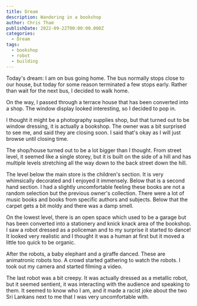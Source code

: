 ```yaml
---
title: Dream
description: Wandering in a bookshop
author: Chris Tham
publishDate: 2022-09-22T00:00:00.000Z
categories:
  - Dream
tags:
  - bookshop
  - robot
  - building
---
```


Today's dream: I am on bus going home. The bus normally stops close to our house, but today for some reason terminated a few stops early. Rather than wait for the next bus, I decided to walk home.

On the way, I passed through a terrace house that has been converted into a shop. The window display looked interesting, so I decided to pop in.

I thought it might be a photography supplies shop, but that turned out to be window dressing, it is actually a bookshop. The owner was a bit surprised to see me, and said they are closing soon. I said that's okay as I will just browse until closing time.

The shop/house turned out to be a lot bigger than I thought. From street level, it seemed like a single storey, but it is built on the side of a hill and has multiple levels stretching all the way down to the back street down the hill.

The level below the main store is the children's section. It is very whimsically decorated and I enjoyed it immensely. Below that is a second hand section. I had a slightly uncomfortable feeling these books are not a random selection but the previous owner's collection. There were a lot of music books and books from specific authors and subjects. Below that the carpet gets a bit moldy and there was a damp smell.

On the lowest level, there is an open space which used to be a garage but has been converted into a stationery and knick knack area of the bookshop. I saw a robot dressed as a policeman and to my surprise it started to dance! It looked very realistic and I thought it was a human at first but it moved a little too quick to be organic.

After the robots, a baby elephant and a giraffe danced. These are animatronic robots too. A crowd started gathering to watch the robots. I took out my camera and started filming a video.

The last robot was a bit creepy. It was actually dressed as a metallic robot, but it seemed sentient, it was interacting with the audience and speaking to them. It seemed to know who I am, and it made a racist joke about the two Sri Lankans next to me that I was very uncomfortable with.
